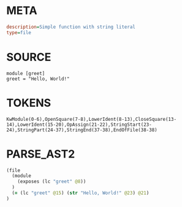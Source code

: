 # META
~~~ini
description=Simple function with string literal
type=file
~~~

# SOURCE
~~~roc
module [greet]
greet = "Hello, World!"
~~~

# TOKENS
~~~zig
KwModule(0-6),OpenSquare(7-8),LowerIdent(8-13),CloseSquare(13-14),LowerIdent(15-20),OpAssign(21-22),StringStart(23-24),StringPart(24-37),StringEnd(37-38),EndOfFile(38-38)
~~~

# PARSE_AST2
~~~clojure
(file
  (module
    (exposes (lc "greet" @8))
  )
  (= (lc "greet" @15) (str "Hello, World!" @23) @21)
)

~~~
